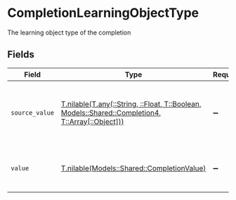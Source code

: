 # CompletionLearningObjectType

The learning object type of the completion


## Fields

| Field                                                                                                                                            | Type                                                                                                                                             | Required                                                                                                                                         | Description                                                                                                                                      |
| ------------------------------------------------------------------------------------------------------------------------------------------------ | ------------------------------------------------------------------------------------------------------------------------------------------------ | ------------------------------------------------------------------------------------------------------------------------------------------------ | ------------------------------------------------------------------------------------------------------------------------------------------------ |
| `source_value`                                                                                                                                   | [T.nilable(T.any(::String, ::Float, T::Boolean, Models::Shared::Completion4, T::Array[::Object]))](../../models/shared/completionsourcevalue.md) | :heavy_minus_sign:                                                                                                                               | The original learning object type from the provider before normalization.                                                                        |
| `value`                                                                                                                                          | [T.nilable(Models::Shared::CompletionValue)](../../models/shared/completionvalue.md)                                                             | :heavy_minus_sign:                                                                                                                               | The StackOne unified learning object type.                                                                                                       |